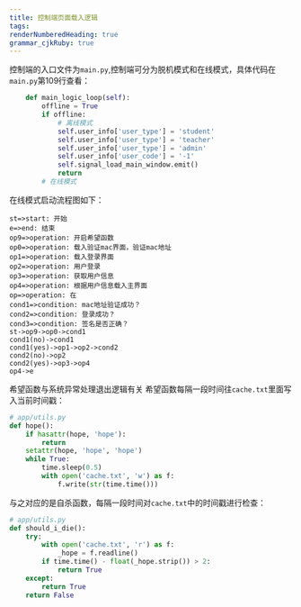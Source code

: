 ```yaml
---
title: 控制端页面载入逻辑
tags: 
renderNumberedHeading: true
grammar_cjkRuby: true
---
```



控制端的入口文件为`main.py`,控制端可分为脱机模式和在线模式，具体代码在`main.py`第109行查看：

``` python
    def main_logic_loop(self):
        offline = True
        if offline:
            # 离线模式
            self.user_info['user_type'] = 'student'
            self.user_info['user_type'] = 'teacher'
            self.user_info['user_type'] = 'admin'
            self.user_info['user_code'] = '-1'
            self.signal_load_main_window.emit()
            return
        # 在线模式
```

在线模式启动流程图如下：
```flow!
st=>start: 开始
e=>end: 结束
op9=>operation: 开启希望函数
op0=>operation: 载入验证mac界面，验证mac地址
op1=>operation: 载入登录界面
op2=>operation: 用户登录
op3=>operation: 获取用户信息
op4=>operation: 根据用户信息载入主界面
op=>operation: 在
cond1=>condition: mac地址验证成功？
cond2=>condition: 登录成功？
cond3=>condition: 签名是否正确？
st->op9->op0->cond1
cond1(no)->cond1
cond1(yes)->op1->op2->cond2
cond2(no)->op2
cond2(yes)->op3->op4
op4->e
```
希望函数与系统异常处理退出逻辑有关
希望函数每隔一段时间往`cache.txt`里面写入当前时间戳：

``` py
# app/utils.py
def hope():
    if hasattr(hope, 'hope'):
        return
    setattr(hope, 'hope', 'hope')
    while True:
        time.sleep(0.5)
        with open('cache.txt', 'w') as f:
            f.write(str(time.time()))
```
与之对应的是自杀函数，每隔一段时间对`cache.txt`中的时间戳进行检查：

``` py
# app/utils.py
def should_i_die():
    try:
        with open('cache.txt', 'r') as f:
            _hope = f.readline()
        if time.time() - float(_hope.strip()) > 2:
            return True
    except:
        return True
    return False
```
